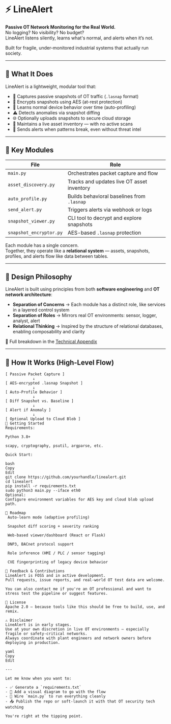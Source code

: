 # ⚡ LineAlert

**Passive OT Network Monitoring for the Real World.**  
No logging? No visibility? No budget?  
LineAlert listens silently, learns what's normal, and alerts when it’s not.

Built for fragile, under-monitored industrial systems that actually run society.

---

## 🧠 What It Does

LineAlert is a lightweight, modular tool that:

- 📸 Captures passive snapshots of OT traffic (`.lasnap` format)
- 🔐 Encrypts snapshots using AES (at-rest protection)
- 🧠 Learns normal device behavior over time (auto-profiling)
- ⚠️ Detects anomalies via snapshot diffing
- 🌐 Optionally uploads snapshots to secure cloud storage
- 🧾 Maintains a live asset inventory — with no active scans
- 🚨 Sends alerts when patterns break, even without threat intel

---

## 🔧 Key Modules

| File                  | Role                                  |
|-----------------------|---------------------------------------|
| `main.py`             | Orchestrates packet capture and flow  |
| `asset_discovery.py`  | Tracks and updates live OT asset inventory |
| `auto_profile.py`     | Builds behavioral baselines from `.lasnap` |
| `send_alert.py`       | Triggers alerts via webhook or logs   |
| `snapshot_viewer.py`  | CLI tool to decrypt and explore snapshots |
| `snapshot_encryptor.py` | AES-based `.lasnap` protection     |

Each module has a single concern.  
Together, they operate like a **relational system** — assets, snapshots, profiles, and alerts flow like data between tables.

---

## 🧠 Design Philosophy

LineAlert is built using principles from both **software engineering** and **OT network architecture**:

- **Separation of Concerns** → Each module has a distinct role, like services in a layered control system  
- **Separation of Roles** → Mirrors real OT environments: sensor, logger, analyst, alert  
- **Relational Thinking** → Inspired by the structure of relational databases, enabling composability and clarity

📄 Full breakdown in the [Technical Appendix](./TECHNICAL_APPENDIX.md)

---

## 🔄 How It Works (High-Level Flow)

```text
[ Passive Packet Capture ]
            ↓
[ AES-encrypted .lasnap Snapshot ]
            ↓
[ Auto-Profile Behavior ]
            ↓
[ Diff Snapshot vs. Baseline ]
            ↓
[ Alert if Anomaly ]
            ↓
[ Optional Upload to Cloud Blob ]
🚀 Getting Started
Requirements:

Python 3.8+

scapy, cryptography, psutil, argparse, etc.

Quick Start:

bash
Copy
Edit
git clone https://github.com/yourhandle/linealert.git
cd linealert
pip install -r requirements.txt
sudo python3 main.py --iface eth0
Optional:
Configure environment variables for AES key and cloud blob upload path.

🔭 Roadmap
 Auto-learn mode (adaptive profiling)

 Snapshot diff scoring + severity ranking

 Web-based viewer/dashboard (React or Flask)

 DNP3, BACnet protocol support

 Role inference (HMI / PLC / sensor tagging)

 CVE fingerprinting of legacy device behavior

🤝 Feedback & Contributions
LineAlert is FOSS and in active development.
Pull requests, issue reports, and real-world OT test data are welcome.

You can also contact me if you're an OT professional and want to stress test the pipeline or suggest features.

📜 License
Apache 2.0 — because tools like this should be free to build, use, and remix.

⚠️ Disclaimer
LineAlert is in early stages.
Use at your own discretion in live OT environments — especially fragile or safety-critical networks.
Always coordinate with plant engineers and network owners before deploying in production.

yaml
Copy
Edit

---

Let me know when you want to:

- ✅ Generate a `requirements.txt`
- 🧠 Add a visual diagram to go with the flow
- 🔁 Wire `main.py` to run everything cleanly
- 📤 Publish the repo or soft-launch it with that OT security tech watching

You're right at the tipping point.

